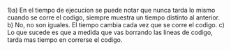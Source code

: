 1)a) En el tiempo de ejecucion se puede notar que nunca tarda lo mismo cuando se corre el codigo, siempre muestra un tiempo distinto al anterior.
b) No, no son iguales. El tiempo cambia cada vez que se corre el codigo.
c) Lo que sucede es que a medida que vas borrando las lineas de codigo, tarda mas tiempo en correrse el codigo.  
